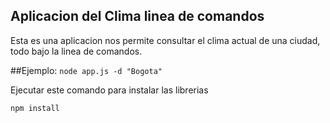 
## Aplicacion del Clima linea de comandos

Esta es una aplicacion nos permite consultar el clima actual de una ciudad, todo bajo la linea de comandos.

##Ejemplo:
``` node app.js -d "Bogota" ```

Ejecutar este comando para instalar las librerias
```
npm install
```

